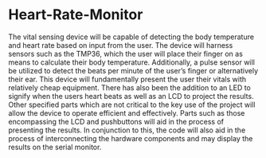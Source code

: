 # Heart-Rate-Monitor
The vital sensing device will be capable of detecting the body temperature and heart rate based on input from the user. The device will harness sensors such as the TMP36, which the user will place their finger on as means to calculate their body temperature. Additionally, a pulse sensor will be utilized to detect the beats per minute of the user’s finger or alternatively their ear. This device will fundamentally present the user their vitals with relatively cheap equipment. There has also been the addition to an LED to signify when the users heart beats as well as an LCD to project the results. Other specified parts which are not critical to the key use of the project will allow the device to operate efficient and effectively. Parts such as those encompassing the LCD and pushbuttons will aid in the process of presenting the results. In conjunction to this, the code will also aid in the process of interconnecting the hardware components and may display the results on the serial monitor.
